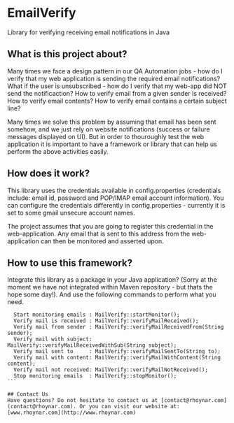 # EmailVerify
Library for verifying receiving email notifications in Java

## What is this project about?
Many times we face a design pattern in our QA Automation jobs - how do I verify that my web application is sending the required email notifications? What if the user is unsubscribed - how do I verify that my web-app did NOT send the notificaction? How to verify email from a given sender is received? How to verify email contents? How to verify email contains a certain subject line?

Many times we solve this problem by assuming that email has been sent somehow, and we just rely on website notifications (success or failure messages displayed on UI). But in order to thouroughly test the web application it is important to have a framework or library that can help us perform the above activities easily.

## How does it work?
This library uses the credentials available in config.properties (credentials include: email id, password and POP/IMAP email account information). You can configure the credentials differently in config.properties - currently it is set to some gmail unsecure account names.

The project assumes that you are going to register this credential in the web-application. Any email that is sent to this address from the web-application can then be monitored and asserted upon.

## How to use this framework?
Integrate this library as a package in your Java application? (Sorry at the moment we have not integrated within Maven repository - but thats the hope some day!). And use the following commands to perform what you need.

````
  Start monitoring emails : MailVerify::startMonitor();
  Verify mail is received : MailVerify::verifyMailReceived();
  Verify mail from sender : MailVerify::verifyMailReceivedFrom(String sender);
  Verify mail with subject: MailVerify::verifyMailReceivedWithSub(String subject);
  Verify mail sent to     : MailVerify::verifyMailSentTo(String to);
  Verify mail with content: MailVerify::verifyMailWithContent(String content); 
  Verify mail not received: MailVerify::verifyMailNotReceived();
  Stop monitoring emails  : MailVerify::stopMonitor();
```

## Contact Us
Have questions? Do not hesitate to contact us at [contact@rhoynar.com](contact@rhoynar.com). Or you can visit our website at: [www.rhoynar.com](http://www.rhoynar.com)

